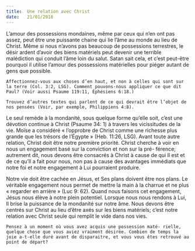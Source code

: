 ```yaml
---
title:  Une relation avec Christ
date:   21/01/2018
---
```


L’amour des possessions mondaines, même par ceux qui n’en ont pas assez, peut être une puissante chaine qui lie l’âme au monde au lieu de Christ. Même si nous n’avons pas beaucoup de possessions terrestres, le désir ardent d’avoir des biens matériels peut devenir une terrible malédiction qui conduit l’âme loin du salut. Satan sait cela, et c’est peut-être pourquoi il utilise l’amour des possessions matérielles pour piéger autant de gens que possible. 

`Affectionnez-vous aux choses d’en haut, et non à celles qui sont sur la terre (Col. 3:2, LSG). Comment pouvons-nous appliquer ce que dit Paul? (Voir aussi Psaume 119:11, Éphésiens 6:18.)`
 
`Trouvez d’autres textes qui parlent de ce qui devrait être l’objet de nos pensées (Voir, par exemple, Philippiens 4:8).`

Le seul remède à la mondanité, sous quelque forme qu’elle soit, c’est une dévotion continue à Christ (Psaume 34: 1) à travers les vicissitudes de la vie. Moïse a considéré « l’opprobre de Christ comme une richesse plus grande que les trésors de l’Égypte » (Heb. 11:26, LSG). Avant toute autre relation, Christ doit être notre première priorité. Christ cherche à voir en nous un engagement basé sur la conviction et non sur la pré- férence; autrement dit, nous devons être consacrés à Christ à cause de qui Il est et de ce qu’Il a fait pour nous, non pas à cause des avantages immédiats que notre foi et notre engagement à Lui pourraient produire. 

Notre vie doit être cachée en Jésus, et Ses plans doivent être nos plans. Le véritable engagement nous permet de mettre la main à la charrue et ne plus « regarder en arrière » (Luc 9: 62). Quand nous faisons cet engagement, Jésus nous élève à notre plein potentiel. Lorsque nous nous rendons à Lui, Il brise la puissance de la mondanité sur notre âme. Nous devons être centrés sur Christ au lieu d’être axés sur les biens matériels; c’est notre relation avec Christ seule qui remplit le vide dans nos vies. 

`Pensez à un moment où vous avez acquis une possession maté- rielle, quelque chose que vous aviez vraiment désirée. Combien de temps la joie a-t-elle duré avant de disparaitre, et vous vous êtes retrouvé au point de départ?`